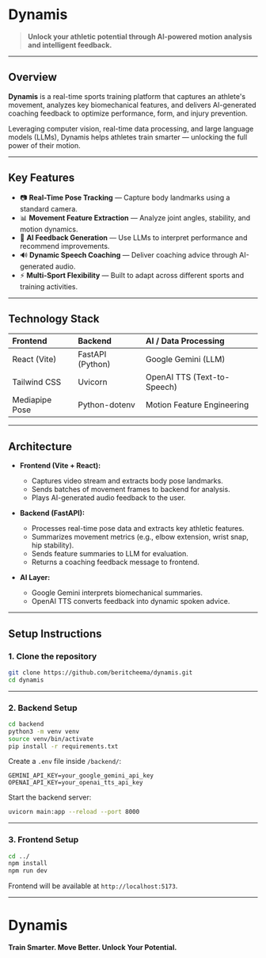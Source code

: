 # Dynamis

> **Unlock your athletic potential through AI-powered motion analysis and intelligent feedback.**

---

## Overview

**Dynamis** is a real-time sports training platform that captures an athlete's movement, analyzes key biomechanical features, and delivers AI-generated coaching feedback to optimize performance, form, and injury prevention.

Leveraging computer vision, real-time data processing, and large language models (LLMs), Dynamis helps athletes train smarter — unlocking the full power of their motion.

---

## Key Features

- 📷 **Real-Time Pose Tracking** — Capture body landmarks using a standard camera.
- 📊 **Movement Feature Extraction** — Analyze joint angles, stability, and motion dynamics.
- 🧠 **AI Feedback Generation** — Use LLMs to interpret performance and recommend improvements.
- 🔊 **Dynamic Speech Coaching** — Deliver coaching advice through AI-generated audio.
- ⚡ **Multi-Sport Flexibility** — Built to adapt across different sports and training activities.

---

## Technology Stack

| Frontend | Backend | AI / Data Processing |
|:---|:---|:---|
| React (Vite) | FastAPI (Python) | Google Gemini (LLM) |
| Tailwind CSS | Uvicorn | OpenAI TTS (Text-to-Speech) |
| Mediapipe Pose | Python-dotenv | Motion Feature Engineering |

---

## Architecture

- **Frontend (Vite + React):**
  - Captures video stream and extracts body pose landmarks.
  - Sends batches of movement frames to backend for analysis.
  - Plays AI-generated audio feedback to the user.

- **Backend (FastAPI):**
  - Processes real-time pose data and extracts key athletic features.
  - Summarizes movement metrics (e.g., elbow extension, wrist snap, hip stability).
  - Sends feature summaries to LLM for evaluation.
  - Returns a coaching feedback message to frontend.

- **AI Layer:**
  - Google Gemini interprets biomechanical summaries.
  - OpenAI TTS converts feedback into dynamic spoken advice.

---

## Setup Instructions

### 1. Clone the repository

```bash
git clone https://github.com/beritcheema/dynamis.git
cd dynamis
```

---

### 2. Backend Setup

```bash
cd backend
python3 -m venv venv
source venv/bin/activate
pip install -r requirements.txt
```

Create a `.env` file inside `/backend/`:

```env
GEMINI_API_KEY=your_google_gemini_api_key
OPENAI_API_KEY=your_openai_tts_api_key
```

Start the backend server:

```bash
uvicorn main:app --reload --port 8000
```

---

### 3. Frontend Setup

```bash
cd ../
npm install
npm run dev
```

Frontend will be available at `http://localhost:5173`.

---

# Dynamis

**Train Smarter. Move Better. Unlock Your Potential.**
